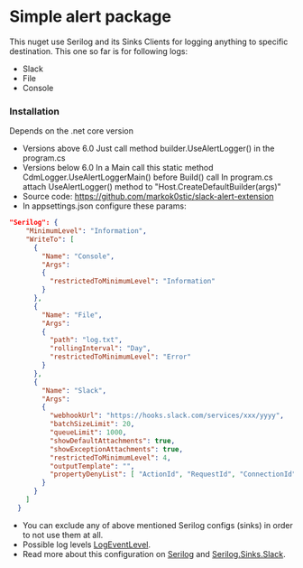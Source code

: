 # Simple alert package
This nuget use Serilog and its Sinks Clients for logging anything to specific destination.
This one so far is for following logs: 
- Slack
- File
- Console

### Installation
Depends on the .net core version
- Versions above 6.0
  Just call method builder.UseAlertLogger() in the program.cs
- Versions below 6.0
  In a Main call this static method CdmLogger.UseAlertLoggerMain() before Build() call
  In program.cs attach UseAlertLogger() method to "Host.CreateDefaultBuilder(args)"
- Source code:
  https://github.com/markok0stic/slack-alert-extension
- In appsettings.json configure these params:
```JSON
"Serilog": {
    "MinimumLevel": "Information",
    "WriteTo": [
      {
        "Name": "Console",
        "Args":
        {
          "restrictedToMinimumLevel": "Information"
        }
      },
      {
        "Name": "File",
        "Args":
        {
          "path": "log.txt",
          "rollingInterval": "Day",
          "restrictedToMinimumLevel": "Error"
        }
      },
      {
        "Name": "Slack",
        "Args": 
        {
          "webhookUrl": "https://hooks.slack.com/services/xxx/yyyy",
          "batchSizeLimit": 20,
          "queueLimit": 1000,
          "showDefaultAttachments": true,
          "showExceptionAttachments": true,
          "restrictedToMinimumLevel": 4,
          "outputTemplate": "",
          "propertyDenyList": [ "ActionId", "RequestId", "ConnectionId" ]
        }
      }
    ]
  }
```
- You can exclude any of above mentioned Serilog configs (sinks) in order to not use them at all.
- Possible log levels [LogEventLevel](https://github.com/serilog/serilog/blob/dev/src/Serilog/Events/LogEventLevel.cs).
- Read more about this configuration on [Serilog](https://serilog.net/) and [Serilog.Sinks.Slack](https://github.com/serilog-contrib/serilog-sinks-slackclient).
